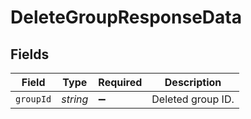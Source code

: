 # DeleteGroupResponseData


## Fields

| Field              | Type               | Required           | Description        |
| ------------------ | ------------------ | ------------------ | ------------------ |
| `groupId`          | *string*           | :heavy_minus_sign: | Deleted group ID.  |